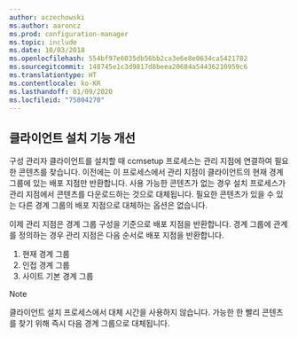 ```yaml
---
author: aczechowski
ms.author: aaroncz
ms.prod: configuration-manager
ms.topic: include
ms.date: 10/03/2018
ms.openlocfilehash: 554bf97e6035db56bb2ca3e6e8e0634ca5421782
ms.sourcegitcommit: 148745e1c3d9817d8beea20684a54436210959c6
ms.translationtype: HT
ms.contentlocale: ko-KR
ms.lasthandoff: 01/09/2020
ms.locfileid: "75804270"
---
```

## <a name="bkmk_ccmsetup"></a> 클라이언트 설치 기능 개선
<!--1358840-->

구성 관리자 클라이언트를 설치할 때 ccmsetup 프로세스는 관리 지점에 연결하여 필요한 콘텐츠를 찾습니다. 이전에는 이 프로세스에서 관리 지점이 클라이언트의 현재 경계 그룹에 있는 배포 지점만 반환합니다. 사용 가능한 콘텐츠가 없는 경우 설치 프로세스가 관리 지점에서 콘텐츠를 다운로드하는 것으로 대체됩니다. 필요한 콘텐츠가 있을 수 있는 다른 경계 그룹의 배포 지점으로 대체하는 옵션은 없습니다. 

이제 관리 지점은 경계 그룹 구성을 기준으로 배포 지점을 반환합니다. 경계 그룹에 관계를 정의하는 경우 관리 지점은 다음 순서로 배포 지점을 반환합니다.
1. 현재 경계 그룹  
2. 인접 경계 그룹  
3. 사이트 기본 경계 그룹  

> [!Note]  
> 클라이언트 설치 프로세스에서 대체 시간을 사용하지 않습니다. 가능한 한 빨리 콘텐츠를 찾기 위해 즉시 다음 경계 그룹으로 대체됩니다.  


